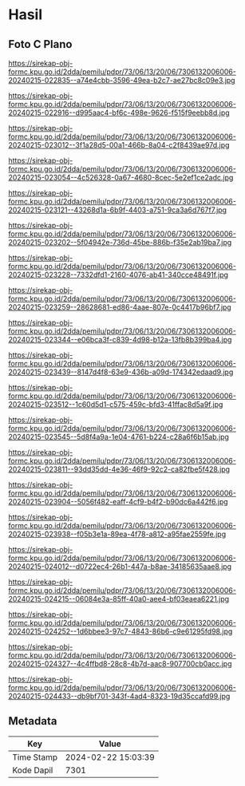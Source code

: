 # Hasil

## Foto C Plano

https://sirekap-obj-formc.kpu.go.id/2dda/pemilu/pdpr/73/06/13/20/06/7306132006006-20240215-022835--a74e4cbb-3596-49ea-b2c7-ae27bc8c09e3.jpg

https://sirekap-obj-formc.kpu.go.id/2dda/pemilu/pdpr/73/06/13/20/06/7306132006006-20240215-022916--d995aac4-bf6c-498e-9626-f515f9eebb8d.jpg

https://sirekap-obj-formc.kpu.go.id/2dda/pemilu/pdpr/73/06/13/20/06/7306132006006-20240215-023012--3f1a28d5-00a1-466b-8a04-c2f8439ae97d.jpg

https://sirekap-obj-formc.kpu.go.id/2dda/pemilu/pdpr/73/06/13/20/06/7306132006006-20240215-023054--4c526328-0a67-4680-8cec-5e2ef1ce2adc.jpg

https://sirekap-obj-formc.kpu.go.id/2dda/pemilu/pdpr/73/06/13/20/06/7306132006006-20240215-023121--43268d1a-6b9f-4403-a751-9ca3a6d767f7.jpg

https://sirekap-obj-formc.kpu.go.id/2dda/pemilu/pdpr/73/06/13/20/06/7306132006006-20240215-023202--5f04942e-736d-45be-886b-f35e2ab19ba7.jpg

https://sirekap-obj-formc.kpu.go.id/2dda/pemilu/pdpr/73/06/13/20/06/7306132006006-20240215-023228--7332dfd1-2160-4076-ab41-340cce48491f.jpg

https://sirekap-obj-formc.kpu.go.id/2dda/pemilu/pdpr/73/06/13/20/06/7306132006006-20240215-023259--28628681-ed86-4aae-807e-0c4417b96bf7.jpg

https://sirekap-obj-formc.kpu.go.id/2dda/pemilu/pdpr/73/06/13/20/06/7306132006006-20240215-023344--e06bca3f-c839-4d98-b12a-13fb8b399ba4.jpg

https://sirekap-obj-formc.kpu.go.id/2dda/pemilu/pdpr/73/06/13/20/06/7306132006006-20240215-023439--8147d4f8-63e9-436b-a09d-174342edaad9.jpg

https://sirekap-obj-formc.kpu.go.id/2dda/pemilu/pdpr/73/06/13/20/06/7306132006006-20240215-023512--1c60d5d1-c575-459c-bfd3-41ffac8d5a9f.jpg

https://sirekap-obj-formc.kpu.go.id/2dda/pemilu/pdpr/73/06/13/20/06/7306132006006-20240215-023545--5d8f4a9a-1e04-4761-b224-c28a6f6b15ab.jpg

https://sirekap-obj-formc.kpu.go.id/2dda/pemilu/pdpr/73/06/13/20/06/7306132006006-20240215-023811--93dd35dd-4e36-46f9-92c2-ca82fbe5f428.jpg

https://sirekap-obj-formc.kpu.go.id/2dda/pemilu/pdpr/73/06/13/20/06/7306132006006-20240215-023904--5056f482-eaff-4cf9-b4f2-b90dc6a442f6.jpg

https://sirekap-obj-formc.kpu.go.id/2dda/pemilu/pdpr/73/06/13/20/06/7306132006006-20240215-023938--f05b3e1a-89ea-4f78-a812-a95fae2559fe.jpg

https://sirekap-obj-formc.kpu.go.id/2dda/pemilu/pdpr/73/06/13/20/06/7306132006006-20240215-024012--d0722ec4-26b1-447a-b8ae-34185635aae8.jpg

https://sirekap-obj-formc.kpu.go.id/2dda/pemilu/pdpr/73/06/13/20/06/7306132006006-20240215-024215--06084e3a-85ff-40a0-aee4-bf03eaea6221.jpg

https://sirekap-obj-formc.kpu.go.id/2dda/pemilu/pdpr/73/06/13/20/06/7306132006006-20240215-024252--1d6bbee3-97c7-4843-86b6-c9e61295fd98.jpg

https://sirekap-obj-formc.kpu.go.id/2dda/pemilu/pdpr/73/06/13/20/06/7306132006006-20240215-024327--4c4ffbd8-28c8-4b7d-aac8-907700cb0acc.jpg

https://sirekap-obj-formc.kpu.go.id/2dda/pemilu/pdpr/73/06/13/20/06/7306132006006-20240215-024433--db9bf701-343f-4ad4-8323-19d35ccafd99.jpg


## Metadata

| Key        | Value               |
| ---------- | ------------------- |
| Time Stamp | 2024-02-22 15:03:39 |
| Kode Dapil | 7301                |



